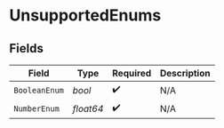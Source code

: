 # UnsupportedEnums


## Fields

| Field              | Type               | Required           | Description        |
| ------------------ | ------------------ | ------------------ | ------------------ |
| `BooleanEnum`      | *bool*             | :heavy_check_mark: | N/A                |
| `NumberEnum`       | *float64*          | :heavy_check_mark: | N/A                |